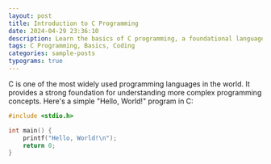 ```yaml
---
layout: post
title: Introduction to C Programming
date: 2024-04-29 23:36:10
description: Learn the basics of C programming, a foundational language for computer science and engineering.
tags: C Programming, Basics, Coding
categories: sample-posts
typograms: true
---
```


C is one of the most widely used programming languages in the world. It provides a strong foundation for understanding more complex programming concepts. Here's a simple "Hello, World!" program in C:

```c
#include <stdio.h>

int main() {
    printf("Hello, World!\n");
    return 0;
}
```